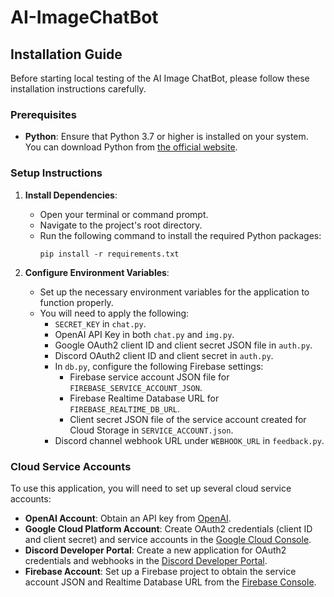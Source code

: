 # AI-ImageChatBot

## Installation Guide

Before starting local testing of the AI Image ChatBot, please follow these installation instructions carefully.

### Prerequisites

- **Python**: Ensure that Python 3.7 or higher is installed on your system. You can download Python from [the official website](https://www.python.org/downloads/).

### Setup Instructions

1. **Install Dependencies**:
   - Open your terminal or command prompt.
   - Navigate to the project's root directory.
   - Run the following command to install the required Python packages:
     ```
     pip install -r requirements.txt
     ```

2. **Configure Environment Variables**:
   - Set up the necessary environment variables for the application to function properly.
   - You will need to apply the following:
     - `SECRET_KEY` in `chat.py`.
     - OpenAI API Key in both `chat.py` and `img.py`.
     - Google OAuth2 client ID and client secret JSON file in `auth.py`.
     - Discord OAuth2 client ID and client secret in `auth.py`.
     - In `db.py`, configure the following Firebase settings:
       - Firebase service account JSON file for `FIREBASE_SERVICE_ACCOUNT_JSON`.
       - Firebase Realtime Database URL for `FIREBASE_REALTIME_DB_URL`.
       - Client secret JSON file of the service account created for Cloud Storage in `SERVICE_ACCOUNT.json`.
     - Discord channel webhook URL under `WEBHOOK_URL` in `feedback.py`.

### Cloud Service Accounts

To use this application, you will need to set up several cloud service accounts:

- **OpenAI Account**: Obtain an API key from [OpenAI](https://openai.com/).
- **Google Cloud Platform Account**: Create OAuth2 credentials (client ID and client secret) and service accounts in the [Google Cloud Console](https://console.cloud.google.com/).
- **Discord Developer Portal**: Create a new application for OAuth2 credentials and webhooks in the [Discord Developer Portal](https://discord.com/developers/applications).
- **Firebase Account**: Set up a Firebase project to obtain the service account JSON and Realtime Database URL from the [Firebase Console](https://console.firebase.google.com/).
